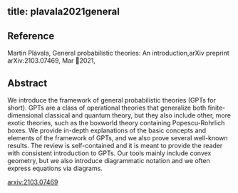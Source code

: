 title: plavala2021general
---


## Reference

Martin Plávala, General probabilistic theories: An introduction,arXiv preprint arXiv:2103.07469, Mar 2021,

## Abstract 
  We introduce the framework of general probabilistic theories (GPTs for
short). GPTs are a class of operational theories that generalize both
finite-dimensional classical and quantum theory, but they also include other,
more exotic theories, such as the boxworld theory containing Popescu-Rohrlich
boxes. We provide in-depth explanations of the basic concepts and elements of
the framework of GPTs, and we also prove several well-known results. The review
is self-contained and it is meant to provide the reader with consistent
introduction to GPTs. Our tools mainly include convex geometry, but we also
introduce diagrammatic notation and we often express equations via diagrams.

    

[arxiv:2103.07469](https://arxiv.org/abs/2103.07469)    
